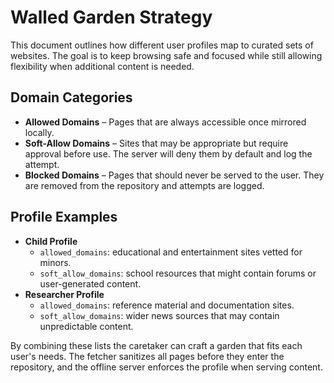 # Walled Garden Strategy

This document outlines how different user profiles map to curated sets of websites. The goal is to keep browsing safe and focused while still allowing flexibility when additional content is needed.

## Domain Categories

- **Allowed Domains** – Pages that are always accessible once mirrored locally.
- **Soft-Allow Domains** – Sites that may be appropriate but require approval before use. The server will deny them by default and log the attempt.
- **Blocked Domains** – Pages that should never be served to the user. They are removed from the repository and attempts are logged.

## Profile Examples

- **Child Profile**
  - `allowed_domains`: educational and entertainment sites vetted for minors.
  - `soft_allow_domains`: school resources that might contain forums or user-generated content.
- **Researcher Profile**
  - `allowed_domains`: reference material and documentation sites.
  - `soft_allow_domains`: wider news sources that may contain unpredictable content.

By combining these lists the caretaker can craft a garden that fits each user's needs. The fetcher sanitizes all pages before they enter the repository, and the offline server enforces the profile when serving content.
